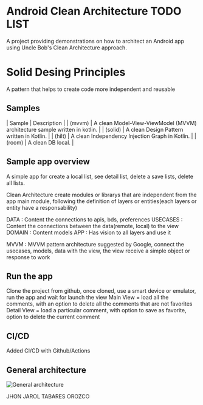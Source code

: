 Android Clean Architecture TODO LIST
==================================

A project providing demonstrations on how to architect an Android app using Uncle Bob's Clean Architecture approach.

Solid Desing Principles
==================================

A pattern that helps to create code more independent and reusable

Samples
-------

| Sample                             | Description                                                                |
| (mvvm)                             | A clean Model-View-ViewModel (MVVM) architecture sample written in kotlin.   |
| (solid)                            | A clean Design Pattern written in Kotlin.   |
| (hilt)                             | A clean Independency Injection Graph in Kotlin.   |
| (room)                             | A clean DB local.   |

Sample app overview
-------------------

A simple app for create a local list, see detail list, delete a save lists, delete all lists.

Clean Architecture create modules or librarys that are independent from the app main module, following
the definition of layers or entities(each layers or entity have a responsability)

DATA : Content the connections to apis, bds, preferences
USECASES : Content the connections between the data(remote, local) to the view
DOMAIN : Content models
APP : Has vision to all layers and use it

MVVM : MVVM pattern architecture suggested by Google, connect the usecases, models, data with the view,
the view receive a simple object or response to work

Run the app
--------------------

Clone the project from github, once cloned, use a smart device or emulator, run the app and wait for launch the view
Main View = load all the comments, with an option to delete all the comments that are not favorites
Detail View = load a particular comment, with option to save as favorite, option to delete the current comment

CI/CD
--------------------

Added CI/CD with Github/Actions

General architecture
--------------------

![General architecture](https://miro.medium.com/v2/resize:fit:1400/format:webp/1*cgJSwLqnHvY5nrhdu4AsFA.jpeg)

JHON JAROL TABARES OROZCO